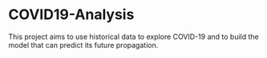 # COVID19-Analysis
This project aims to use historical data to explore COVID-19 and to build the model that can predict its future propagation.

